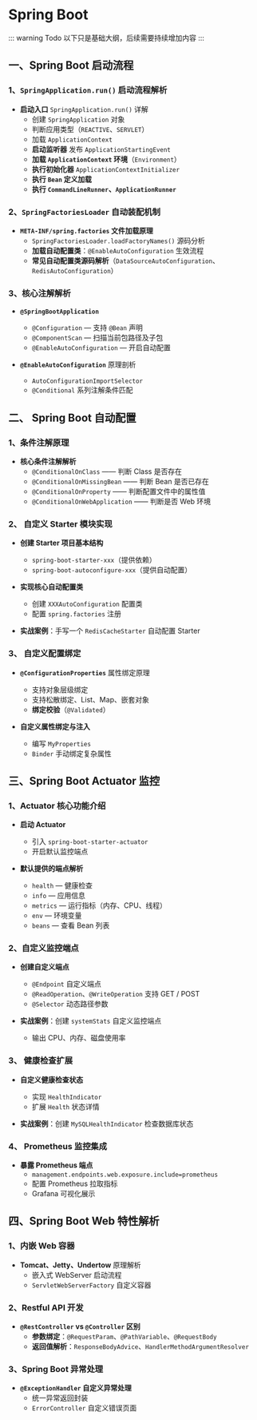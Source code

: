 # Spring Boot

::: warning Todo
以下只是基础大纲，后续需要持续增加内容
:::

## 一、Spring Boot 启动流程

### 1、`SpringApplication.run()` 启动流程解析

- **启动入口** `SpringApplication.run()` 详解
    - 创建 `SpringApplication` 对象
    - 判断应用类型（`REACTIVE`、`SERVLET`）
    - 加载 `ApplicationContext`
    - **启动监听器** 发布 `ApplicationStartingEvent`
    - **加载 `ApplicationContext` 环境**（`Environment`）
    - **执行初始化器** `ApplicationContextInitializer`
    - **执行 `Bean` 定义加载**
    - **执行 `CommandLineRunner`、`ApplicationRunner`**

### 2、`SpringFactoriesLoader` 自动装配机制

- **`META-INF/spring.factories` 文件加载原理**
    - `SpringFactoriesLoader.loadFactoryNames()` 源码分析
    - **加载自动配置类**：`@EnableAutoConfiguration` 生效流程
    - **常见自动配置类源码解析**（`DataSourceAutoConfiguration`、`RedisAutoConfiguration`）

### 3、核心注解解析

- **`@SpringBootApplication`**
    - `@Configuration` — 支持 `@Bean` 声明
    - `@ComponentScan` — 扫描当前包路径及子包
    - `@EnableAutoConfiguration` — 开启自动配置

- **`@EnableAutoConfiguration`** 原理剖析
    - `AutoConfigurationImportSelector`
    - `@Conditional` 系列注解条件匹配

## 二、 Spring Boot 自动配置

### 1、条件注解原理

- **核心条件注解解析**
    - `@ConditionalOnClass` —— 判断 Class 是否存在
    - `@ConditionalOnMissingBean` —— 判断 Bean 是否已存在
    - `@ConditionalOnProperty` —— 判断配置文件中的属性值
    - `@ConditionalOnWebApplication` —— 判断是否 Web 环境

### 2、 自定义 Starter 模块实现

- **创建 Starter 项目基本结构**
    - `spring-boot-starter-xxx`（提供依赖）
    - `spring-boot-autoconfigure-xxx`（提供自动配置）

- **实现核心自动配置类**
    - 创建 `XXXAutoConfiguration` 配置类
    - 配置 `spring.factories` 注册

- **实战案例**：手写一个 `RedisCacheStarter` 自动配置 Starter

### 3、 自定义配置绑定

- **`@ConfigurationProperties`** 属性绑定原理
    - 支持对象层级绑定
    - 支持松散绑定、List、Map、嵌套对象
    - **绑定校验**（`@Validated`）

- **自定义属性绑定与注入**
    - 编写 `MyProperties`
    - `Binder` 手动绑定复杂属性

## 三、Spring Boot Actuator 监控

### 1、Actuator 核心功能介绍

- **启动 Actuator**
    - 引入 `spring-boot-starter-actuator`
    - 开启默认监控端点

- **默认提供的端点解析**
    - `health` — 健康检查
    - `info` — 应用信息
    - `metrics` — 运行指标（内存、CPU、线程）
    - `env` — 环境变量
    - `beans` — 查看 Bean 列表

### 2、自定义监控端点

- **创建自定义端点**
    - `@Endpoint` 自定义端点
    - `@ReadOperation`、`@WriteOperation` 支持 GET / POST
    - `@Selector` 动态路径参数

- **实战案例**：创建 `systemStats` 自定义监控端点
    - 输出 CPU、内存、磁盘使用率

### 3、 健康检查扩展

- **自定义健康检查状态**
    - 实现 `HealthIndicator`
    - 扩展 `Health` 状态详情

- **实战案例**：创建 `MySQLHealthIndicator` 检查数据库状态

### 4、 Prometheus 监控集成

- **暴露 Prometheus 端点**
    - `management.endpoints.web.exposure.include=prometheus`
    - 配置 Prometheus 拉取指标
    - Grafana 可视化展示

## 四、Spring Boot Web 特性解析

### 1、内嵌 Web 容器

- **Tomcat、Jetty、Undertow** 原理解析
    - 嵌入式 WebServer 启动流程
    - `ServletWebServerFactory` 自定义容器

### 2、Restful API 开发

- **`@RestController` vs `@Controller` 区别**
    - **参数绑定**：`@RequestParam`、`@PathVariable`、`@RequestBody`
    - **返回值解析**：`ResponseBodyAdvice`、`HandlerMethodArgumentResolver`

### 3、Spring Boot 异常处理

- **`@ExceptionHandler` 自定义异常处理**
    - 统一异常返回封装
    - `ErrorController` 自定义错误页面

